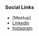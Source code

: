 

### Social Links
* [Meetup] 
* [Linkedin](https://www.linkedin.com/company/owasp-mahendra-engineering-college/)
* [Instagram](https://instagram.com/owasp.mec?igshid=YmMyMTA2M2Y=)



